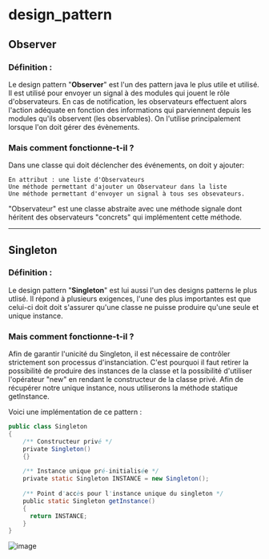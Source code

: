 # design_pattern
## Observer

### Définition : 

Le design pattern "__Observer__" est l'un des pattern java le plus utile et utilisé.
Il est utilisé pour envoyer un signal à des modules qui jouent le rôle d'observateurs. En cas de notification, les observateurs effectuent alors l'action adéquate en fonction des informations qui parviennent depuis les modules qu'ils observent (les observables). On l'utilise principalement lorsque l'on doit gérer des évènements.

### Mais comment fonctionne-t-il ? 
Dans une classe qui doit déclencher des événements, on doit y ajouter:

    En attribut : une liste d'Observateurs
    Une méthode permettant d'ajouter un Observateur dans la liste
    Une méthode permettant d'envoyer un signal à tous ses obsevateurs.
    
"Observateur" est une classe abstraite avec une méthode signale dont héritent des observateurs "concrets" qui implémentent cette méthode.




--------------------------------------------------------------------------------------------------------------------------------------------------------------
## Singleton

### Définition : 

Le design pattern "__Singleton__" est lui aussi l'un des designs patterns le plus utlisé.
Il répond à plusieurs exigences, l'une des plus importantes est que celui-ci doit doit s'assurer qu'une classe ne puisse produire qu'une seule et unique instance.

### Mais comment fonctionne-t-il ? 


Afin de garantir l'unicité du Singleton, il est nécessaire de contrôler strictement son processus d'instanciation. C'est pourquoi il faut retirer la possibilité de produire des instances de la classe et la possibilité d'utiliser l'opérateur "new" en rendant le constructeur de la classe privé. Afin de récupérer notre unique instance, nous utiliserons la méthode statique getInstance.

Voici une implémentation de ce pattern : 


```java
public class Singleton
{   
    /** Constructeur privé */
    private Singleton()
    {}
 
    /** Instance unique pré-initialisée */
    private static Singleton INSTANCE = new Singleton();
     
    /** Point d'accès pour l'instance unique du singleton */
    public static Singleton getInstance()
    {   
      return INSTANCE;
    }
}
```

![image](https://user-images.githubusercontent.com/91802050/205171202-f4076789-429f-4198-a7ee-18f93e3b485f.png)

